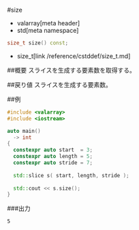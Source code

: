 #size
* valarray[meta header]
* std[meta namespace]

```cpp
size_t size() const;
```
* size_t[link /reference/cstddef/size_t.md]

##概要
スライスを生成する要素数を取得する。

##戻り値
スライスを生成する要素数。


##例
```cpp
#include <valarray>
#include <iostream>

auto main()
  -> int
{
  constexpr auto start  = 3;
  constexpr auto length = 5;
  constexpr auto stride = 7;
  
  std::slice s( start, length, stride );
  
  std::cout << s.size();
}
```

###出力
```
5
```
